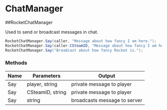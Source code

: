 # ChatManager
##RocketChatManager

Used to send or broadcast messages in chat.

```csharp
RocketChatManager.Say(caller, "Message about how fancy I am here.");
RocketChatManager.Say(caller.CSteamID, "Message about how fancy I am here.");
RocketChatManager.Say("Broadcast about how fancy Rocket is.");
```

### Methods
Name | Parameters | Output
---------- | ---------- | ----------
Say | player, string | private message to player
Say | CSteamID, string | private message to player
Say | string | broadcasts message to server
